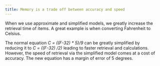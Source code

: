 ```yaml
---
title: Memory is a trade off between accuracy and speed
---
```

When we use approximate and simplified models, we greatly increase the retrieval time of items. A great example is when converting Fahrenheit to Celsius. 

The normal equation _C = ((F-32) * 5)/9_ can be greatly simplified by reducing it to _C = ((F-32) /2)_ leading to faster retrieval and calculations. However, the speed of retrieval via the simplified model comes at a cost of accuracy. The new equation has a margin of error of 5 degrees.  

